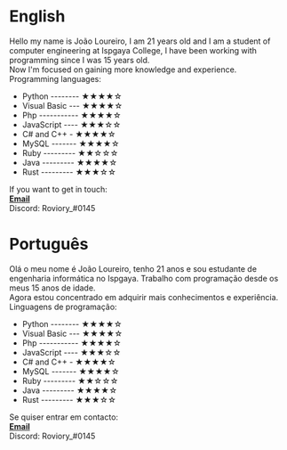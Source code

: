 <h1>English</h1>
<p>Hello my name is João Loureiro, I am 21 years old and I am a student of computer engineering at Ispgaya College, I have been working with programming since I was 15 years old.<br>
Now I'm focused on gaining more knowledge and experience.<br>
Programming languages:</p>

- Python -------- ★★★★☆
- Visual Basic ---  ★★★★☆
- Php ----------- ★★★★☆
- JavaScript ---- ★★★☆☆
- C# and C++ - ★★★★☆
- MySQL ------- ★★★★☆
- Ruby --------- ★★☆☆☆
- Java --------- ★★★★☆
- Rust --------- ★★★☆☆

If you want to get in touch:<br>
<a href="mailto:joaoloureiro2002@hotmail.com"><b>Email</b></a><br>
Discord: Roviory_#0145
<h1>Português</h1>
<p>Olá o meu nome é João Loureiro, tenho 21 anos e sou estudante de engenharia informática no Ispgaya. Trabalho com programação desde os meus 15 anos de idade.<br>
Agora estou concentrado em adquirir mais conhecimentos e experiência.<br>
Linguagens de programação:</p>

- Python -------- ★★★★☆
- Visual Basic ---  ★★★★☆
- Php ----------- ★★★★☆
- JavaScript ---- ★★★☆☆
- C# and C++ - ★★★★☆
- MySQL ------- ★★★★☆
- Ruby --------- ★★☆☆☆
- Java --------- ★★★★☆
- Rust --------- ★★★☆☆

Se quiser entrar em contacto:<br>
<a href="mailto: joaoloureiro2002@hotmail.com"><b>Email</b></a><br>
Discord: Roviory_#0145
